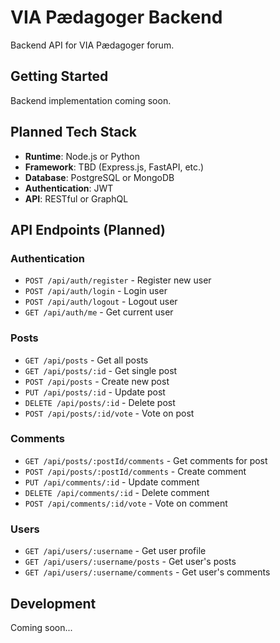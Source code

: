 # VIA Pædagoger Backend

Backend API for VIA Pædagoger forum.

## Getting Started

Backend implementation coming soon.

## Planned Tech Stack

- **Runtime**: Node.js or Python
- **Framework**: TBD (Express.js, FastAPI, etc.)
- **Database**: PostgreSQL or MongoDB
- **Authentication**: JWT
- **API**: RESTful or GraphQL

## API Endpoints (Planned)

### Authentication
- `POST /api/auth/register` - Register new user
- `POST /api/auth/login` - Login user
- `POST /api/auth/logout` - Logout user
- `GET /api/auth/me` - Get current user

### Posts
- `GET /api/posts` - Get all posts
- `GET /api/posts/:id` - Get single post
- `POST /api/posts` - Create new post
- `PUT /api/posts/:id` - Update post
- `DELETE /api/posts/:id` - Delete post
- `POST /api/posts/:id/vote` - Vote on post

### Comments
- `GET /api/posts/:postId/comments` - Get comments for post
- `POST /api/posts/:postId/comments` - Create comment
- `PUT /api/comments/:id` - Update comment
- `DELETE /api/comments/:id` - Delete comment
- `POST /api/comments/:id/vote` - Vote on comment

### Users
- `GET /api/users/:username` - Get user profile
- `GET /api/users/:username/posts` - Get user's posts
- `GET /api/users/:username/comments` - Get user's comments

## Development

Coming soon...
